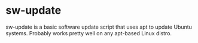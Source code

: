 # sw-update
sw-update is a basic software update script that uses apt to update Ubuntu systems.  Probably works pretty well on any apt-based Linux distro.
